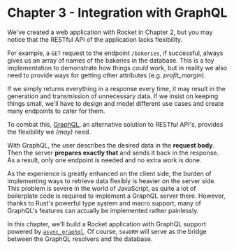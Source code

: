 # Chapter 3 - Integration with GraphQL

We've created a web application with Rocket in Chapter 2, but you may notice that the RESTful API of the application lacks flexibility.

For example, a `GET` request to the endpoint `/bakeries`, if successful, always gives us an array of names of the bakeries in the database. This is a toy implementation to demonstrate how things *could* work, but in reality we also need to provide ways for getting other attributes (e.g. *profit_margin*).

If we simply returns everything in a response every time, it may result in the generation and transmission of unnecessary data. If we insist on keeping things small, we'll have to design and model different use cases and create many endpoints to cater for them.

To combat this, [GraphQL](https://graphql.org/), an alternative solution to RESTful API's, provides the flexibility we *(may)* need.

With GraphQL, the user describes the desired data in the **request body**. Then the server **prepares exactly that** and sends it back in the response. As a result, only one endpoint is needed and no extra work is done.

As the experience is greatly enhanced on the client side, the burden of implementing ways to retrieve data flexibly is heavier on the server side. This problem is severe in the world of JavaScript, as quite a lot of boilerplate code is required to implement a GraphQL server there. However, thanks to Rust's powerful type system and macro support, many of GraphQL's features can actually be implemented rather painlessly.

In this chapter, we'll build a Rocket application with GraphQL support powered by [`async_graphql`](https://crates.io/crates/async-graphql). Of course, `SeaORM` will serve as the bridge between the GraphQL resolvers and the database.
